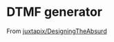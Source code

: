 # DTMF generator

From [juxtapix/DesigningTheAbsurd](https://github.com/juxtapix/DesigningTheAbsurd)
